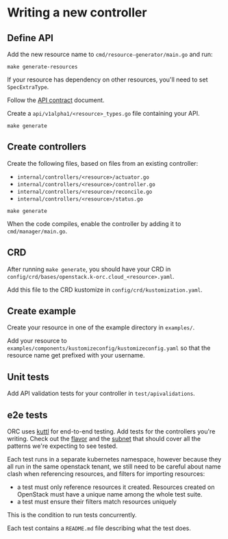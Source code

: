 # Writing a new controller

## Define API

Add the new resource name to `cmd/resource-generator/main.go` and run:

```shell
make generate-resources
```

If your resource has dependency on other resources, you'll need to set
`SpecExtraType`.

Follow the [API contract](api-contracts.md) document.

Create a `api/v1alpha1/<resource>_types.go` file containing your API.

```shell
make generate
```

## Create controllers

Create the following files, based on files from an existing controller:

- `internal/controllers/<resource>/actuator.go`
- `internal/controllers/<resource>/controller.go`
- `internal/controllers/<resource>/reconcile.go`
- `internal/controllers/<resource>/status.go`

```shell
make generate
```

When the code compiles, enable the controller by adding it to `cmd/manager/main.go`.

## CRD

After running `make generate`, you should have your CRD in `config/crd/bases/openstack.k-orc.cloud_<resource>.yaml`.

Add this file to the CRD kustomize in `config/crd/kustomization.yaml`.

## Create example

Create your resource in one of the example directory in `examples/`.

Add your resource to `examples/components/kustomizeconfig/kustomizeconfig.yaml`
so that the resource name get prefixed with your username.

## Unit tests

Add API validation tests for your controller in `test/apivalidations`.

## e2e tests

ORC uses [kuttl](https://kuttl.dev/) for end-to-end testing. Add tests for the
controllers you're writing. Check out the [flavor][flavor-tests] and the
[subnet][subnet-tests] that should cover all the patterns we're expecting to
see tested.

Each test runs in a separate kubernetes namespace, however because they all run
in the same openstack tenant, we still need to be careful about name clash when
referencing resources, and filters for importing resources:

- a test must only reference resources it created. Resources created on
  OpenStack must have a unique name among the whole test suite.
- a test must ensure their filters match resources uniquely

This is the condition to run tests concurrently.

Each test contains a `README.md` file describing what the test does.

[flavor-tests]: https://github.com/k-orc/openstack-resource-controller/tree/main/internal/controllers/flavor/tests
[subnet-tests]: https://github.com/k-orc/openstack-resource-controller/tree/main/internal/controllers/subnet/tests
